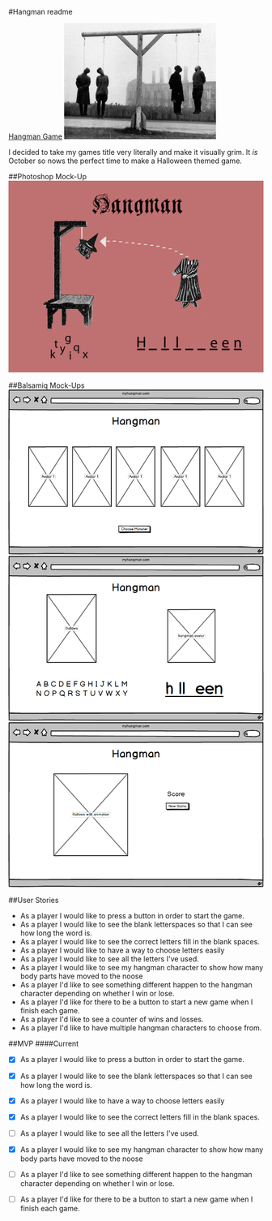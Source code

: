 #Hangman readme

[Hangman Game](http://jrvleet.github.io/Hangman/)
![](assets/refPics/ac923936cc36ef4c3f9d2438f3675838.300x229x1.jpg)

I decided to take my games title very literally and make it visually grim. It *is* October so nows the perfect time to make a Halloween themed game.

##Photoshop Mock-Up
![PS mock-up](assets/jpegs/mockup_3.jpg)

##Balsamiq Mock-Ups
![Balsamiq Mockup 1](BalsamiqMockups/HangmanStartPage.png)
![Balsamiq Mockup 1](BalsamiqMockups/HangmanPlayPage.png)
![Balsamiq Mockup 1](BalsamiqMockups/EndGamePage.png)

##User Stories

- As a player I would like to press a button in order to start the game.
- As a player I would like to see the blank letterspaces so that I can see how long the word is.
- As a player I would like to see the correct letters fill in the blank spaces. 
- As a player I would like to have a way to choose letters easily
- As a player I would like to see all the letters I've used.
- As a player I would like to see my hangman character to show how many body parts have moved to the noose
- As a player I'd like to see something different happen to the hangman character depending on whether I win or lose.
- As a player I'd like for there to be a button to start a new game when I finish each game.
- As a player I'd like to see a counter of wins and losses.
- As a player I'd like to have multiple hangman characters to choose from.

##MVP
####Current
- [X] As a player I would like to press a button in order to start the game.
- [X] As a player I would like to see the blank letterspaces so that I can see how long the word is.
- [X] As a player I would like to have a way to choose letters easily
- [X] As a player I would like to see the correct letters fill in the blank spaces.
- [ ] As a player I would like to see all the letters I've used.
- [X] As a player I would like to see my hangman character to show how many body parts have moved to the noose
- [ ] As a player I'd like to see something different happen to the hangman character depending on whether I win or lose.
- [ ] As a player I'd like for there to be a button to start a new game when I finish each game.






